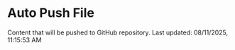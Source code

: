 # Auto Push File

Content that will be pushed to GitHub repository.
Last updated: 08/11/2025, 11:15:53 AM